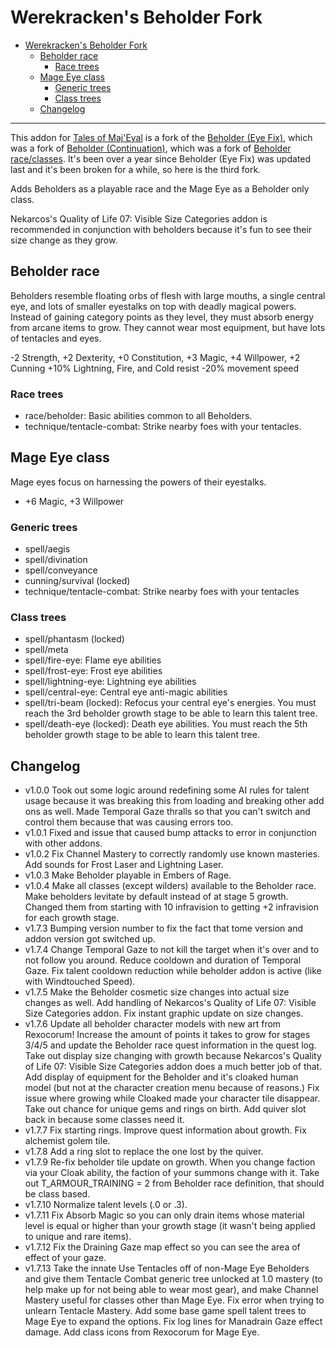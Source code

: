 # Werekracken's Beholder Fork

- [Werekracken's Beholder Fork](#werekrackens-beholder-fork)
  - [Beholder race](#beholder-race)
    - [Race trees](#race-trees)
  - [Mage Eye class](#mage-eye-class)
    - [Generic trees](#generic-trees)
    - [Class trees](#class-trees)
  - [Changelog](#changelog)

---

This addon for [Tales of Maj'Eyal](https://te4.org/) is a fork of the [Beholder (Eye Fix)](https://te4.org/games/addons/tome/beholder-efix), which was a fork of [Beholder (Continuation)](https://te4.org/games/addons/tome/beholder-cont), which was a fork of [Beholder race/classes](https://te4.org/games/addons/tome/beholder-raceclasses). It's been over a year since Beholder (Eye Fix) was updated last and it's been broken for a while, so here is the third fork.

Adds Beholders as a playable race and the Mage Eye as a Beholder only class.

Nekarcos's Quality of Life 07: Visible Size Categories addon is recommended in conjunction with beholders because it's fun to see their size change as they grow.

## Beholder race

Beholders resemble floating orbs of flesh with large mouths, a single central eye, and lots of smaller eyestalks on top with deadly magical powers. Instead of gaining category points as they level, they must absorb energy from arcane items to grow. They cannot wear most equipment, but have lots of tentacles and eyes.

-2 Strength, +2 Dexterity, +0 Constitution, +3 Magic, +4 Willpower, +2 Cunning
+10% Lightning, Fire, and Cold resist
-20% movement speed

### Race trees

- race/beholder: Basic abilities common to all Beholders.
- technique/tentacle-combat: Strike nearby foes with your tentacles.

## Mage Eye class

Mage eyes focus on harnessing the powers of their eyestalks.

- +6 Magic, +3 Willpower

### Generic trees

- spell/aegis
- spell/divination
- spell/conveyance
- cunning/survival (locked)
- technique/tentacle-combat: Strike nearby foes with your tentacles

### Class trees

- spell/phantasm (locked)
- spell/meta
- spell/fire-eye: Flame eye abilities
- spell/frost-eye: Frost eye abilities
- spell/lightning-eye: Lightning eye abilities
- spell/central-eye: Central eye anti-magic abilities
- spell/tri-beam (locked): Refocus your central eye's energies. You must reach the 3rd beholder growth stage to be able to learn this talent tree.
- spell/death-eye (locked): Death eye abilities. You must reach the 5th beholder growth stage to be able to learn this talent tree.

## Changelog

- v1.0.0 Took out some logic around redefining some AI rules for talent usage because it was breaking this from loading and breaking other add ons as well. Made Temporal Gaze thralls so that you can't switch and control them because that was causing errors too.
- v1.0.1 Fixed and issue that caused bump attacks to error in conjunction with other addons.
- v1.0.2 Fix Channel Mastery to correctly randomly use known masteries. Add sounds for Frost Laser and Lightning Laser.
- v1.0.3 Make Beholder playable in Embers of Rage.
- v1.0.4 Make all classes (except wilders) available to the Beholder race. Make beholders levitate by default instead of at stage 5 growth. Changed them from starting with 10 infravision to getting +2 infravision for each growth stage.
- v1.7.3 Bumping version number to fix the fact that tome version and addon version got switched up.
- v1.7.4 Change Temporal Gaze to not kill the target when it's over and to not follow you around. Reduce cooldown and duration of Temporal Gaze. Fix talent cooldown reduction while beholder addon is active (like with Windtouched Speed).
- v1.7.5 Make the Beholder cosmetic size changes into actual size changes as well. Add handling of Nekarcos's Quality of Life 07: Visible Size Categories addon. Fix instant graphic update on size changes.
- v1.7.6  Update all beholder character models with new art from Rexocorum! Increase the amount of points it takes to grow for stages 3/4/5 and update the Beholder race quest information in the quest log. Take out display size changing with growth because Nekarcos's Quality of Life 07: Visible Size Categories addon does a much better job of that. Add display of equipment for the Beholder and it's cloaked human model (but not at the character creation menu because of reasons.) Fix issue where growing while Cloaked made your character tile disappear. Take out chance for unique gems and rings on birth. Add quiver slot back in because some classes need it.
- v1.7.7 Fix starting rings. Improve quest information about growth. Fix alchemist golem tile.
- v1.7.8 Add a ring slot to replace the one lost by the quiver.
- v1.7.9  Re-fix beholder tile update on growth. When you change faction via your Cloak ability, the faction of your summons change with it. Take out T_ARMOUR_TRAINING = 2 from Beholder race definition, that should be class based.
- v1.7.10 Normalize talent levels (.0 or .3).
- v1.7.11 Fix Absorb Magic so you can only drain items whose material level is equal or higher than your growth stage (it wasn't being applied to unique and rare items).
- v1.7.12 Fix the Draining Gaze map effect so you can see the area of effect of your gaze.
- v1.7.13 Take the innate Use Tentacles off of non-Mage Eye Beholders and give them Tentacle Combat generic tree unlocked at 1.0 mastery (to help make up for not being able to wear most gear), and make Channel Mastery useful for classes other than Mage Eye. Fix error when trying to unlearn Tentacle Mastery. Add some base game spell talent trees to Mage Eye to expand the options. Fix log lines for Manadrain Gaze effect damage. Add class icons from Rexocorum for Mage Eye.
